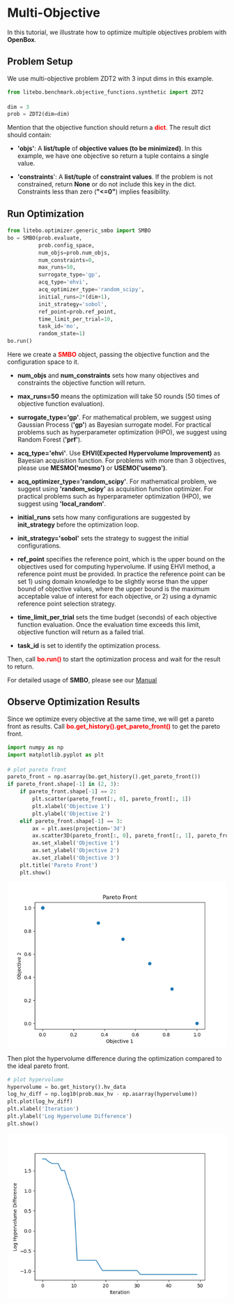 # Multi-Objective

In this tutorial, we illustrate how to optimize multiple objectives problem with **OpenBox**.

## Problem Setup

We use multi-objective problem ZDT2 with 3 input dims in this example.

```python
from litebo.benchmark.objective_functions.synthetic import ZDT2

dim = 3
prob = ZDT2(dim=dim)
```

Mention that the objective function should return a <font color=#FF0000>**dict**.</font>
The result dict should contain:

+ **'objs'**: A **list/tuple** of **objective values (to be minimized)**. 
In this example, we have one objective so return a tuple contains a single value.

+ **'constraints**': A **list/tuple** of **constraint values**.
If the problem is not constrained, return **None** or do not include this key in the dict.
Constraints less than zero (**"<=0"**) implies feasibility.

## Run Optimization

```python
from litebo.optimizer.generic_smbo import SMBO
bo = SMBO(prob.evaluate,
          prob.config_space,
          num_objs=prob.num_objs,
          num_constraints=0,
          max_runs=50,
          surrogate_type='gp',
          acq_type='ehvi',
          acq_optimizer_type='random_scipy',
          initial_runs=2*(dim+1),
          init_strategy='sobol',
          ref_point=prob.ref_point,
          time_limit_per_trial=10,
          task_id='mo',
          random_state=1)
bo.run()
```

Here we create a <font color=#FF0000>**SMBO**</font> object, passing the objective function and the 
configuration space to it. 

+ **num_objs** and **num_constraints** sets how many objectives and constraints the objective function will return.

+ **max_runs=50** means the optimization will take 50 rounds (50 times of objective function evaluation). 

+ **surrogate_type='gp'**. For mathematical problem, we suggest using Gaussian Process (**'gp'**) as Bayesian surrogate
model. For practical problems such as hyperparameter optimization (HPO), we suggest using Random Forest (**'prf'**).

+ **acq_type='ehvi'**. Use **EHVI(Expected Hypervolume Improvement)** as Bayesian acquisition function. For problems with more than 3 objectives, please
use **MESMO('mesmo')** or **USEMO('usemo')**.

+ **acq_optimizer_type='random_scipy'**. For mathematical problem, we suggest using **'random_scipy'** as
acquisition function optimizer. For practical problems such as hyperparameter optimization (HPO), we suggest
using **'local_random'**.

+ **initial_runs** sets how many configurations are suggested by **init_strategy** before the optimization loop.

+ **init_strategy='sobol'** sets the strategy to suggest the initial configurations.

+ **ref_point** specifies the reference point, which is the upper bound on the objectives used for computing
hypervolume. If using EHVI method, a reference point must be provided. In practice the reference point can be
set 1) using domain knowledge to be slightly worse than the upper bound of objective values, where the upper bound is
the maximum acceptable value of interest for each objective, or 2) using a dynamic reference point selection strategy.

+ **time_limit_per_trial** sets the time budget (seconds) of each objective function evaluation. Once the 
evaluation time exceeds this limit, objective function will return as a failed trial.

+ **task_id** is set to identify the optimization process.

Then, call <font color=#FF0000>**bo.run()**</font> to start the optimization process and wait for the result to return.

For detailed usage of **SMBO**, please see our [Manual](../manual/manual)

## Observe Optimization Results

Since we optimize every objective at the same time, we will get a pareto front as results.
Call <font color=#FF0000>**bo.get_history().get_pareto_front()**</font> to get the pareto front.

```python
import numpy as np
import matplotlib.pyplot as plt

# plot pareto front
pareto_front = np.asarray(bo.get_history().get_pareto_front())
if pareto_front.shape[-1] in (2, 3):
    if pareto_front.shape[-1] == 2:
        plt.scatter(pareto_front[:, 0], pareto_front[:, 1])
        plt.xlabel('Objective 1')
        plt.ylabel('Objective 2')
    elif pareto_front.shape[-1] == 3:
        ax = plt.axes(projection='3d')
        ax.scatter3D(pareto_front[:, 0], pareto_front[:, 1], pareto_front[:, 2])
        ax.set_xlabel('Objective 1')
        ax.set_ylabel('Objective 2')
        ax.set_zlabel('Objective 3')
    plt.title('Pareto Front')
    plt.show()
```

![](../assets/plot_pareto_front_zdt2.png)

Then plot the hypervolume difference during the optimization compared to the ideal pareto front.

```python
# plot hypervolume
hypervolume = bo.get_history().hv_data
log_hv_diff = np.log10(prob.max_hv - np.asarray(hypervolume))
plt.plot(log_hv_diff)
plt.xlabel('Iteration')
plt.ylabel('Log Hypervolume Difference')
plt.show()
```

![](../assets/plot_hypervolume_zdt2.png)

